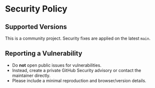 # Security Policy

## Supported Versions
This is a community project. Security fixes are applied on the latest `main`.

## Reporting a Vulnerability
- Do **not** open public issues for vulnerabilities.
- Instead, create a private GitHub Security advisory or contact the maintainer directly.
- Please include a minimal reproduction and browser/version details.
